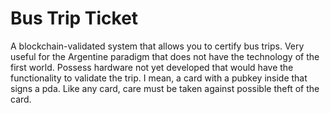 # Bus Trip Ticket

A blockchain-validated system that allows you to certify bus trips. Very useful for the Argentine paradigm that does not have the technology of the first world.
Possess hardware not yet developed that would have the functionality to validate the trip. I mean, a card with a pubkey inside that signs a pda. Like any card, care must be taken against possible theft of the card.
